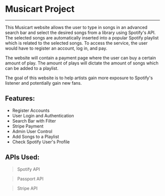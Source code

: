 # Musicart Project
***
This Musicart website allows the user to type in songs in an advanced search bar and select the desired songs from a library using Spotify's API. The selected songs are automatically inserted into a popular Spotify playlist which is related to the selected songs. To access the service, the user would have to register an account, log in, and pay.

The website will contain a payment page where the user can buy a certain amount of play. The amount of plays will dictate the amount of songs which can be added to a playlist. 

The goal of this website is to help artists gain more exposure to Spotify's listener and potentially gain new fans.

## Features:
- Register Accounts
- User Login and Authentication
- Search Bar with Filter
- Stripe Payment
- Admin User Control
- Add Songs to a Playlist
- Check Spotify User's Profile

## APIs Used:
> Spotify API

> Passport API

> Stripe API
